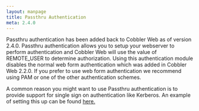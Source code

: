 ```yaml
---
layout: manpage
title: Passthru Authentication
meta: 2.4.0
---
```

Passthru authentication has been added back to Cobbler Web as of version 2.4.0.  Passthru authentication allows you to setup your webserver to perform authentication and Cobbler Web will use the value of REMOTE_USER to determine authorization.  Using this authentication module disables the normal web form authentication which was added in Cobbler Web 2.2.0.  If you prefer to use web form authentication we recommend using PAM or one of the other authentication schemes.

A common reason you might want to use Passthru authentication is to provide support for single sign on authentication like Kerberos.  An example of setting this up can be found <a href="http://linux3.julienfamily.com/manuals/2.4.0/6/2/3_-_Kerberos.html">here.</a>
